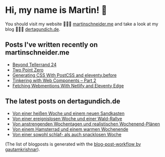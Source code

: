 # Hi, my name is Martin! 👋 
You should visit my website 👨🏼‍💻  [martinschneider.me](https://martinschneider.me) and take a look at my blog 🤷🏼‍♂️ [dertagundich.de](https://www.dertagundich.de).

## Posts I've written recently on martinschneider.me
<!-- MSME-POST-LIST:START -->
- [Beyond Tellerrand 24](https://martinschneider.me/articles/beyond-tellerrand-24/)
- [Two Point Zero](https://martinschneider.me/articles/two-point-zero/)
- [Generating CSS With PostCSS and eleventy.before](https://martinschneider.me/articles/generating-css-with-postcss-and-eleventy-before/)
- [Tinkering with Web Components – Part 2](https://martinschneider.me/articles/tinkering-with-web-components-part-2/)
- [Fetching Webmentions With Netlify and Eleventy Edge](https://martinschneider.me/articles/fetching-webmentions-with-netlify-and-eleventy-edge/)
<!-- MSME-POST-LIST:END -->

## The latest posts on dertagundich.de
<!-- DTUI-POST-LIST:START -->
- [Von einer heißen Woche und einem neuen Sandkasten](https://www.dertagundich.de/2025/07/von-einer-heissen-woche-und-einem-neuen-sandkasten)
- [Von einer ereignislosen Woche und einer Wald-Rallye](https://www.dertagundich.de/2025/07/von-einer-ereignislosen-woche-und-einer-wald-rallye)
- [Von anstrengenden Wochentagen und realistischen Wochenend-Plänen](https://www.dertagundich.de/2025/06/von-anstrengenden-wochentagen-und-realistischen-wochenend-planen)
- [Von einem Hamsterrad und einem warmen Wochenende](https://www.dertagundich.de/2025/06/von-einem-hamsterrad-und-einem-warmen-wochenende)
- [Von einer sowohl schlaf- als auch snacklosen Woche](https://www.dertagundich.de/2025/06/von-einer-sowohl-schlaf-als-auch-snacklosen-woche)
<!-- DTUI-POST-LIST:END -->

(The list of blogposts is generated with the [blog-post-workflow by gautamkrishnar](https://github.com/gautamkrishnar/blog-post-workflow)).
